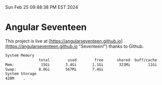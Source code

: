 Sun Feb 25 09:48:38 PM EST 2024

# Angular Seventeen


This project is live at [https://angularseventeen.github.io](https://angularseventeen.github.io "Seventeen!") thanks to Github.

```bash
System Memory
               total        used        free      shared  buff/cache   available
Mem:            15Gi       3.4Gi       1.1Gi       323Mi        11Gi        11Gi
Swap:          8.0Gi       567Mi       7.4Gi
System Storage
428M	.
```
```bash
